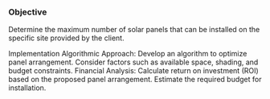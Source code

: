 ### Objective
Determine the maximum number of solar panels that can be installed on the specific site provided by the client.

Implementation
Algorithmic Approach:
Develop an algorithm to optimize panel arrangement.
Consider factors such as available space, shading, and budget constraints.
Financial Analysis:
Calculate return on investment (ROI) based on the proposed panel arrangement.
Estimate the required budget for installation.
